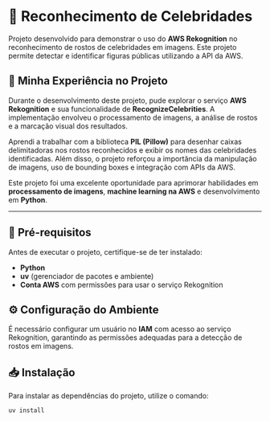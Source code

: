 # 🌟 Reconhecimento de Celebridades  

Projeto desenvolvido para demonstrar o uso do **AWS Rekognition** no reconhecimento de rostos de celebridades em imagens. Este projeto permite detectar e identificar figuras públicas utilizando a API da AWS.  

## 🚀 Minha Experiência no Projeto  

Durante o desenvolvimento deste projeto, pude explorar o serviço **AWS Rekognition** e sua funcionalidade de **RecognizeCelebrities**. A implementação envolveu o processamento de imagens, a análise de rostos e a marcação visual dos resultados.  

Aprendi a trabalhar com a biblioteca **PIL (Pillow)** para desenhar caixas delimitadoras nos rostos reconhecidos e exibir os nomes das celebridades identificadas. Além disso, o projeto reforçou a importância da manipulação de imagens, uso de bounding boxes e integração com APIs da AWS.  

Este projeto foi uma excelente oportunidade para aprimorar habilidades em **processamento de imagens**, **machine learning na AWS** e desenvolvimento em **Python**.  

---

## 📌 Pré-requisitos  

Antes de executar o projeto, certifique-se de ter instalado:  

- **Python**  
- **uv** (gerenciador de pacotes e ambiente)  
- **Conta AWS** com permissões para usar o serviço Rekognition  

## ⚙️ Configuração do Ambiente  

É necessário configurar um usuário no **IAM** com acesso ao serviço Rekognition, garantindo as permissões adequadas para a detecção de rostos em imagens.  

## 📥 Instalação  

Para instalar as dependências do projeto, utilize o comando:  

```sh
uv install
